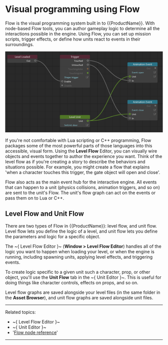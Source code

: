 # Visual programming using Flow

Flow is the visual programming system built in to {{ProductName}}. With node-based Flow tools, you can author gameplay logic to determine all the interactions possible in the engine.  Using Flow, you can set up mission scripts, trigger effects, or define how units react to events in their surroundings.

![](../images/flow_graph.png)


If you're not comfortable with Lua scripting or C++ programming, Flow packages some of the most powerful parts of those languages into this accessible, visual form. Using the **Level Flow** Editor, you can visually wire objects and events together to author the experience you want. Think of the level flow as if you're creating a story to describe the behaviors and situations possible. For example, you might create a flow that explains 'when a character touches this trigger, the gate object will open and close'.


Flow also acts as the main event hub for the interactive engine. All events that can happen to a unit (physics collisions, animation triggers, and so on) are sent to the unit's Flow. The unit's flow graph can act on the events or pass them on to Lua or C++.

## Level Flow and Unit Flow

There are two types of Flow in {{ProductName}}: level flow, and unit flow. Level flow lets you define the logic of a level, and unit flow lets you define the parameters and logic for a specific object.

The ~{ Level Flow Editor }~ (**Window > Level Flow Editor**) handles all of the logic you want to happen when loading your level, or when the engine is running, including spawning units, applying level effects, and triggering events.

To create logic specific to a given unit such a character, prop, or other object, you'll use the **Unit Flow** tab in the ~{ Unit Editor }~. This is useful for doing things like character controls, effects on props, and so on.

Level flow graphs are saved alongside your level files (in the same folder in the **Asset Browser**), and unit flow graphs are saved alongside unit files.

---
Related topics:
-	~{ Level Flow Editor }~
-	~{ Unit Editor }~
-	'[Flow node reference](../../flow_ref/index.html)'
---
